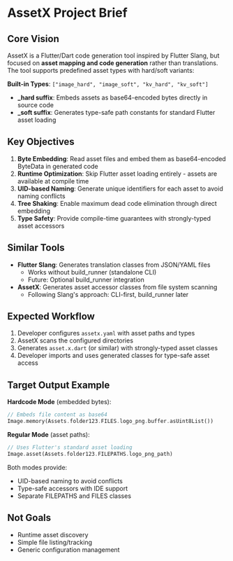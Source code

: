 # AssetX Project Brief

## Core Vision
AssetX is a Flutter/Dart code generation tool inspired by Flutter Slang, but focused on **asset mapping and code generation** rather than translations. The tool supports predefined asset types with hard/soft variants:

**Built-in Types**: `["image_hard", "image_soft", "kv_hard", "kv_soft"]`
- **_hard suffix**: Embeds assets as base64-encoded bytes directly in source code
- **_soft suffix**: Generates type-safe path constants for standard Flutter asset loading

## Key Objectives
1. **Byte Embedding**: Read asset files and embed them as base64-encoded ByteData in generated code
2. **Runtime Optimization**: Skip Flutter asset loading entirely - assets are available at compile time
3. **UID-based Naming**: Generate unique identifiers for each asset to avoid naming conflicts
4. **Tree Shaking**: Enable maximum dead code elimination through direct embedding
5. **Type Safety**: Provide compile-time guarantees with strongly-typed asset accessors

## Similar Tools
- **Flutter Slang**: Generates translation classes from JSON/YAML files
  - Works without build_runner (standalone CLI)
  - Future: Optional build_runner integration
- **AssetX**: Generates asset accessor classes from file system scanning
  - Following Slang's approach: CLI-first, build_runner later

## Expected Workflow
1. Developer configures `assetx.yaml` with asset paths and types
2. AssetX scans the configured directories 
3. Generates `asset.x.dart` (or similar) with strongly-typed asset classes
4. Developer imports and uses generated classes for type-safe asset access

## Target Output Example

**Hardcode Mode** (embedded bytes):
```dart
// Embeds file content as base64
Image.memory(Assets.folder123.FILES.logo_png.buffer.asUint8List())
```

**Regular Mode** (asset paths):
```dart
// Uses Flutter's standard asset loading
Image.asset(Assets.folder123.FILEPATHS.logo_png_path)
```

Both modes provide:
- UID-based naming to avoid conflicts
- Type-safe accessors with IDE support
- Separate FILEPATHS and FILES classes

## Not Goals
- Runtime asset discovery
- Simple file listing/tracking
- Generic configuration management